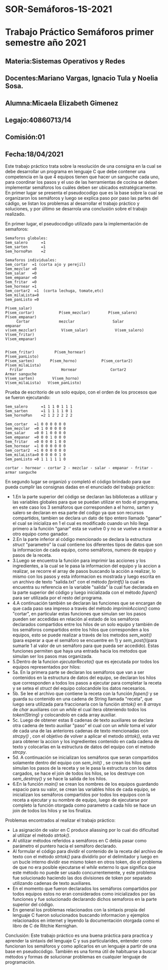 # SOR-Semáforos-1S-2021
# Trabajo Práctico Semáforos primer semestre año 2021

## Materia:Sistemas Operativos y Redes
## Docentes:Mariano Vargas, Ignacio Tula y Noelia Sosa.
## Alumna:Micaela Elizabeth Gimenez
## Legajo:40860713/14
## Comisión:01
## Fecha:18/04/2021



Este trabajo práctico trata sobre la resolución de una consigna en la cual se debe desarrollar un programa en lenguaje C que debe contener una competencia en la que 4 equipos tienen que hacer un sanguche cada uno, para coordinar los pasos y el uso de las herramientas de cocina se deben implementar semáforos los cuáles deben ser ubicados estratégicamente. En primer lugar se presenta el pseudocodigo que es la base sobre la cual se organizaron los semáforos y luego se explica paso por paso las partes del cádigo, se listan los problemas al desarrollar el trabajo práctico y soluciones, y por último se desarrola una conclusión sobre el trabajo realizado.

En primer lugar, el pseudocodigo utilizado para la implementación de semaforos:
```
Semaforos globales:
Sem_salero      =1
Sem_sarten      =1
Sem_hornoPan    =2

Semaforos individuales:
Sem_cortar  =1 (corta ajo y perejil)
Sem_mezclar =0
Sem_salar   =0
Sem_empanar =0
Sem_fritar  =0
Sem_hornear =1
Sem_cortar2  =1  (corta lechuga, tomate,etc)
Sem_milaLista=0
Sem_panListo =0

P(sem_salar)
P(sem_cortar)	        P(sem_mezclar)        P(sem_salero)		   P(sem_empanar)
     Cortar             mezclar	        	    Salar		            empanar
v(sem_mezclar)       	 V(sem_salar)		     V(sem_salero)		    V(sem_fritar)
V(sem_empanar)


P(sem_fritar)		  P(sem_hornear)                            P(sem_panListo)
P(sem_sarten)	    P(sem_horno)		   P(sem_cortar2)        P(sem_milaLista)
  Fritar	    	     Hornear		       Cortar2               Armar sanguche
V(sem_sarten)	     V(sem_horno)
V(sem_milaLista)   V(sem_panListo)

```
Prueba de escritorio de un solo equipo, con el orden de los procesos que se fueron ejecutando:
```
Sem_salero      =1 1 1 0 1 1 1
Sem_sarten      =1 1 1 1 1 0 1 
Sem_hornoPan    =2 1 2 2 2 2 2

Sem_cortar   =1 0 0 0 0 0 0
Sem_mezclar  =0 1 0 0 0 0 0
Sem_salar    =0 0 1 0 0 0 0
Sem_empanar  =0 0 0 1 0 0 0
Sem_fritar   =0 0 0 0 1 0 0
Sem_hornear  =1 0 0 0 0 0 0
Sem_cortar2  =1 0 0 0 0 0 0
Sem_milaLista=0 0 0 0 0 1 0
Sem_panListo =0 1 1 1 1 1 0

cortar - hornear - cortar 2 - mezclar - salar - empanar - fritar - armar sanguche

```
En segundo lugar se organizó y completó el código brindado para que pueda cumplir las consignas dadas en el enunciado del trabajo práctico:
* 1.En la parte superior del código se declaran las bibliotecas a utilizar y las variables globales para que se puedan utilizar en todo el programa, en este caso los 3 semáforos que corresponden a el horno, sarten y salero se declaran en esa parte del codigo ya que son recursos compartidos, tambien se declara un dato de tipo entero llamado "ganar" el cual se inicializa en 1 el cual es modificado cuando un hilo llega primero a la función "ganar" esta se vuelve 0 y no se vuelve a mostrar a otro equipo como ganador.
* 2.En la parte inferior al código mencionado se declara la estructura _struct_ "parametro" la cual contiene los diferentes tipos de datos que son la informacion de cada equipo, como semáforos, numero de equipo y pasos de la receta. 
* 3.Luego se encuentra la función para imprimir las acciones y los ingredientes, a la cual se le pasa la informacion del equipo y la accion a realizar, se recorre el array de pasos buscando la acción a realizar, lo mismo con los pasos y esta informacion es mostrada y luego escrita en un archivo de texto "salida.txt" con el método _fprintf()_ la cual es encuentra su referencia en la variable "salida" la cual fue declarada en la parte superior del código y luego inicializada con el método _fopen()_ para ser utilizada por el resto del programa.
* 4.A continuación también se declaran las funciones que se encargan de que cada paso sea impreso a través del método _imprimirAccion()_ como "cortar", en particular estas funciones que simulan ser los pasos pueden ser accedidas en relación al estado de los semáforos declarados compartidos entre los hilos de un solo equipo y también de los semáforos compartidos entre los hilos que corresponden a los equipos, esto se puede realizar a través de los metodos _sem_wait()_ (para esperar a que el semáforo se encuentre en 1) y _sem_post()_(para sumarle 1 al valor de un semáforo para que pueda ser accedido). Estas funciones permiten que haya una entrada hacia los metodos  que simulan ser los pasos mas organizada.
* 5.Dentro de la funcion _ejecutarReceta()_ que es ejecutada por todos los equipos representados por hilos:
* 5a. En la primera parte se declaran los semáforos que van a ser contenidos en la estructura de datos del equipo, se declaran los hilos que corresponden a todos los pasos a ejecutar para completar la receta y se setea el _struct_ del equipo colocandole los datos necesarios.
* 5b. Se lee el archivo que contiene la receta con la función _fopen()_ y se guarda su contenido en una cadena de String llamada "receta", que luego sera utilizada para fraccionarla con la función _strtok()_ en 8 _arrays_ de _char_ auxiliares con un _while_ el cual itera obteniendo todos los _token_(String) y colocandolo en cada array auxiliar.
* 5c. Luego de obtener estas 8 cadenas de texto auxiliares se declara otra cadena de texto auxiliar "paso" el cual con un _while_ toma el valor de cada una de las anteriores cadenas de texto mencionadas con _strcpy()_ , con el objetivo de volver a aplicar el metodo _strtok()_, esta vez para obtener la accion y los ingredientes contenido en cada cadena de texto y colocarlas en la estructura de datos del equipo con el metodo _strcpy_.
* 5d. A continuación se inicializan los semáforos que seran compartidos solamente dentro del equipo con _sem_init()_ , se crean los hilos que simulan los pasos de la receta y se le pasa la estructura con los datos cargados, se hace el join de todos los hilos, se los destruye con _sem_destroy()_ y se hace la salida de los hilos.
* 6.En la función _main()_ se crean los nombres de los equipos guardando espacio para su valor, se crean las variables hilos de cada equipo, se inicializan los semáforos compartidos por todos los equipos con la receta a ejecutar y su nombre de equipo, luego de ejecutarse por completo la función otorgada como parametro a cada hilo se hace un join de todos los hilos y se los finaliza.

Problemas encontrados al realizar el trabajo práctico:
* La asignación de valor en C produce aliassing por lo cual dio dificultad al utilizar el método _strtok()_.
* Al utilizar métodos referidos a semáforos en C debia pasar como parámetro el puntero hacia el semáforo declarado.
* Al formular el código para dividir el contenido de la receta del archivo de texto con el método _strtok()_ para dividirlo por el delimitador y luego en un bucle interno dividir ese mismo token en otros token, dio el problema de que no era posible ejecutarse el _while_ externo lo que significa que este método no puede ser usado concurrentemente, y este problema fue solucionado haciendo las dos divisiones de token por separado utilizando cadenas de texto auxiliares.
* En el momento que fueron declarados los semáforos compartidos por todos equipos estos no eran considerados como inicializados por las funciones y fue solucionado declarando dichos semaforos en la parte superior del código.
* En general los problemas relacionados con la sintaxis propia del lenguaje C fueron solucionados buscando informacion y ejemplos relacionados en internet y leyendo la documentación otorgada como el libro de C de Ritchie Kernighan.

Conclusión:
Este trabajo práctico es una buena práctica para practica y aprender la sintaxis del lenguaje C y sus particularides, entender como funcionan los semáforos y como aplicarlos en un lenguaje a partir de una base en pseudocódigo. También es una forma útil de habituarse a buscar métodos y formas de solucionar problemas en cualquier lenguaje de programación.

